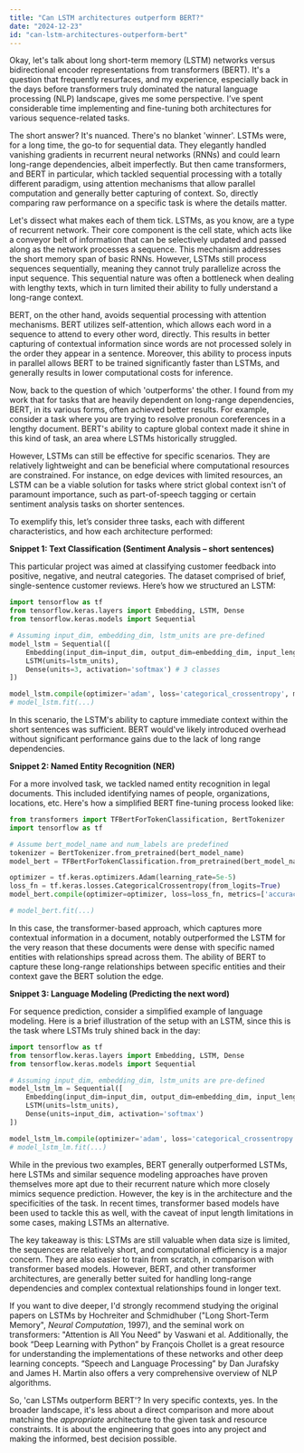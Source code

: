 ```yaml
---
title: "Can LSTM architectures outperform BERT?"
date: "2024-12-23"
id: "can-lstm-architectures-outperform-bert"
---
```


Okay, let's talk about long short-term memory (LSTM) networks versus bidirectional encoder representations from transformers (BERT). It's a question that frequently resurfaces, and my experience, especially back in the days before transformers truly dominated the natural language processing (NLP) landscape, gives me some perspective. I’ve spent considerable time implementing and fine-tuning both architectures for various sequence-related tasks.

The short answer? It's nuanced. There's no blanket 'winner'. LSTMs were, for a long time, the go-to for sequential data. They elegantly handled vanishing gradients in recurrent neural networks (RNNs) and could learn long-range dependencies, albeit imperfectly. But then came transformers, and BERT in particular, which tackled sequential processing with a totally different paradigm, using attention mechanisms that allow parallel computation and generally better capturing of context. So, directly comparing raw performance on a specific task is where the details matter.

Let's dissect what makes each of them tick. LSTMs, as you know, are a type of recurrent network. Their core component is the cell state, which acts like a conveyor belt of information that can be selectively updated and passed along as the network processes a sequence. This mechanism addresses the short memory span of basic RNNs. However, LSTMs still process sequences sequentially, meaning they cannot truly parallelize across the input sequence. This sequential nature was often a bottleneck when dealing with lengthy texts, which in turn limited their ability to fully understand a long-range context.

BERT, on the other hand, avoids sequential processing with attention mechanisms. BERT utilizes self-attention, which allows each word in a sequence to attend to every other word, directly. This results in better capturing of contextual information since words are not processed solely in the order they appear in a sentence. Moreover, this ability to process inputs in parallel allows BERT to be trained significantly faster than LSTMs, and generally results in lower computational costs for inference.

Now, back to the question of which 'outperforms' the other. I found from my work that for tasks that are heavily dependent on long-range dependencies, BERT, in its various forms, often achieved better results. For example, consider a task where you are trying to resolve pronoun coreferences in a lengthy document. BERT's ability to capture global context made it shine in this kind of task, an area where LSTMs historically struggled.

However, LSTMs can still be effective for specific scenarios. They are relatively lightweight and can be beneficial where computational resources are constrained. For instance, on edge devices with limited resources, an LSTM can be a viable solution for tasks where strict global context isn't of paramount importance, such as part-of-speech tagging or certain sentiment analysis tasks on shorter sentences.

To exemplify this, let’s consider three tasks, each with different characteristics, and how each architecture performed:

**Snippet 1: Text Classification (Sentiment Analysis – short sentences)**

This particular project was aimed at classifying customer feedback into positive, negative, and neutral categories. The dataset comprised of brief, single-sentence customer reviews. Here’s how we structured an LSTM:

```python
import tensorflow as tf
from tensorflow.keras.layers import Embedding, LSTM, Dense
from tensorflow.keras.models import Sequential

# Assuming input_dim, embedding_dim, lstm_units are pre-defined
model_lstm = Sequential([
    Embedding(input_dim=input_dim, output_dim=embedding_dim, input_length=max_length),
    LSTM(units=lstm_units),
    Dense(units=3, activation='softmax') # 3 classes
])

model_lstm.compile(optimizer='adam', loss='categorical_crossentropy', metrics=['accuracy'])
# model_lstm.fit(...)
```

In this scenario, the LSTM's ability to capture immediate context within the short sentences was sufficient. BERT would've likely introduced overhead without significant performance gains due to the lack of long range dependencies.

**Snippet 2: Named Entity Recognition (NER)**

For a more involved task, we tackled named entity recognition in legal documents. This included identifying names of people, organizations, locations, etc. Here's how a simplified BERT fine-tuning process looked like:

```python
from transformers import TFBertForTokenClassification, BertTokenizer
import tensorflow as tf

# Assume bert_model_name and num_labels are predefined
tokenizer = BertTokenizer.from_pretrained(bert_model_name)
model_bert = TFBertForTokenClassification.from_pretrained(bert_model_name, num_labels=num_labels)

optimizer = tf.keras.optimizers.Adam(learning_rate=5e-5)
loss_fn = tf.keras.losses.CategoricalCrossentropy(from_logits=True)
model_bert.compile(optimizer=optimizer, loss=loss_fn, metrics=['accuracy'])

# model_bert.fit(...)
```

In this case, the transformer-based approach, which captures more contextual information in a document, notably outperformed the LSTM for the very reason that these documents were dense with specific named entities with relationships spread across them. The ability of BERT to capture these long-range relationships between specific entities and their context gave the BERT solution the edge.

**Snippet 3: Language Modeling (Predicting the next word)**

For sequence prediction, consider a simplified example of language modeling. Here is a brief illustration of the setup with an LSTM, since this is the task where LSTMs truly shined back in the day:

```python
import tensorflow as tf
from tensorflow.keras.layers import Embedding, LSTM, Dense
from tensorflow.keras.models import Sequential

# Assuming input_dim, embedding_dim, lstm_units are pre-defined
model_lstm_lm = Sequential([
    Embedding(input_dim=input_dim, output_dim=embedding_dim, input_length=max_length - 1), # input sequence length is max_length -1
    LSTM(units=lstm_units),
    Dense(units=input_dim, activation='softmax')
])

model_lstm_lm.compile(optimizer='adam', loss='categorical_crossentropy', metrics=['accuracy'])
# model_lstm_lm.fit(...)
```

While in the previous two examples, BERT generally outperformed LSTMs, here LSTMs and similar sequence modeling approaches have proven themselves more apt due to their recurrent nature which more closely mimics sequence prediction. However, the key is in the architecture and the specificities of the task. In recent times, transformer based models have been used to tackle this as well, with the caveat of input length limitations in some cases, making LSTMs an alternative.

The key takeaway is this: LSTMs are still valuable when data size is limited, the sequences are relatively short, and computational efficiency is a major concern. They are also easier to train from scratch, in comparison with transformer based models. However, BERT, and other transformer architectures, are generally better suited for handling long-range dependencies and complex contextual relationships found in longer text.

If you want to dive deeper, I'd strongly recommend studying the original papers on LSTMs by Hochreiter and Schmidhuber ("Long Short-Term Memory", *Neural Computation*, 1997), and the seminal work on transformers: "Attention is All You Need" by Vaswani et al. Additionally, the book “Deep Learning with Python” by François Chollet is a great resource for understanding the implementations of these networks and other deep learning concepts. “Speech and Language Processing” by Dan Jurafsky and James H. Martin also offers a very comprehensive overview of NLP algorithms.

So, 'can LSTMs outperform BERT'? In very specific contexts, yes. In the broader landscape, it's less about a direct comparison and more about matching the *appropriate* architecture to the given task and resource constraints. It is about the engineering that goes into any project and making the informed, best decision possible.
